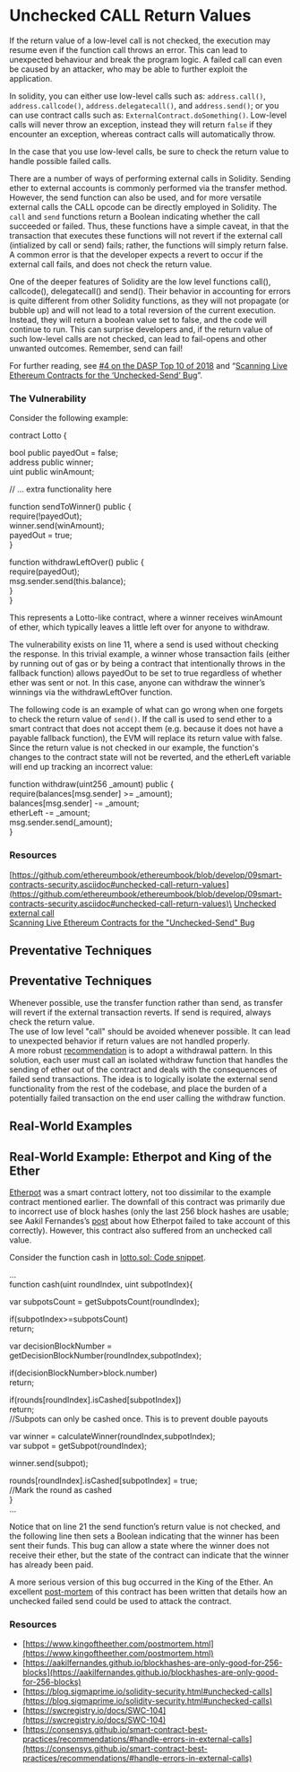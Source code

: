 # Unchecked CALL Return Values

If the return value of a low-level call is not checked, the execution may resume even if the function call throws an error. This can lead to unexpected behaviour and break the program logic. A failed call can even be caused by an attacker, who may be able to further exploit the application.

In solidity, you can either use low-level calls such as: `address.call()`, `address.callcode()`, `address.delegatecall()`, and `address.send()`; or you can use contract calls such as: `ExternalContract.doSomething()`. Low-level calls will never throw an exception, instead they will return `false` if they encounter an exception, whereas contract calls will automatically throw.

In the case that you use low-level calls, be sure to check the return value to handle possible failed calls.

There are a number of ways of performing external calls in Solidity. Sending ether to external accounts is commonly performed via the transfer method. However, the send function can also be used, and for more versatile external calls the CALL opcode can be directly employed in Solidity. The `call` and `send` functions return a Boolean indicating whether the call succeeded or failed. Thus, these functions have a simple caveat, in that the transaction that executes these functions will not revert if the external call (intialized by call or send) fails; rather, the functions will simply return false. A common error is that the developer expects a revert to occur if the external call fails, and does not check the return value.

One of the deeper features of Solidity are the low level functions call(), callcode(), delegatecall() and send(). Their behavior in accounting for errors is quite different from other Solidity functions, as they will not propagate (or bubble up) and will not lead to a total reversion of the current execution. Instead, they will return a boolean value set to false, and the code will continue to run. This can surprise developers and, if the return value of such low-level calls are not checked, can lead to fail-opens and other unwanted outcomes. Remember, send can fail!

For further reading, see [#4 on the DASP Top 10 of 2018](http://www.dasp.co/#item-4) and “[Scanning Live Ethereum Contracts for the ‘Unchecked-Send’ Bug](http://bit.ly/2RnS1vA)”.

### The Vulnerability

Consider the following example:

contract Lotto {

&#x20;   bool public payedOut = false;\
&#x20;   address public winner;\
&#x20;   uint public winAmount;

&#x20;   // ... extra functionality here

&#x20;   function sendToWinner() public {\
&#x20;       require(!payedOut);\
&#x20;       winner.send(winAmount);\
&#x20;       payedOut = true;\
&#x20;   }

&#x20;   function withdrawLeftOver() public {\
&#x20;       require(payedOut);\
&#x20;       msg.sender.send(this.balance);\
&#x20;   }\
}

This represents a Lotto-like contract, where a winner receives winAmount of ether, which typically leaves a little left over for anyone to withdraw.

The vulnerability exists on line 11, where a send is used without checking the response. In this trivial example, a winner whose transaction fails (either by running out of gas or by being a contract that intentionally throws in the fallback function) allows payedOut to be set to true regardless of whether ether was sent or not. In this case, anyone can withdraw the winner’s winnings via the withdrawLeftOver function.

The following code is an example of what can go wrong when one forgets to check the return value of `send()`. If the call is used to send ether to a smart contract that does not accept them (e.g. because it does not have a payable fallback function), the EVM will replace its return value with false. Since the return value is not checked in our example, the function's changes to the contract state will not be reverted, and the etherLeft variable will end up tracking an incorrect value:

function withdraw(uint256 \_amount) public {\
&#x20;require(balances\[msg.sender] >= \_amount);\
&#x20;balances\[msg.sender] -= \_amount;\
&#x20;etherLeft -= \_amount;\
&#x20;msg.sender.send(\_amount);\
}

### Resources

[https://github.com/ethereumbook/ethereumbook/blob/develop/09smart-contracts-security.asciidoc#unchecked-call-return-values](https://github.com/ethereumbook/ethereumbook/blob/develop/09smart-contracts-security.asciidoc#unchecked-call-return-values)\
[Unchecked external call](https://github.com/trailofbits/not-so-smart-contracts/tree/master/unchecked\_external\_call)\
[Scanning Live Ethereum Contracts for the "Unchecked-Send" Bug](http://hackingdistributed.com/2016/06/16/scanning-live-ethereum-contracts-for-bugs/)

## Preventative Techniques

## Preventative Techniques

Whenever possible, use the transfer function rather than send, as transfer will revert if the external transaction reverts. If send is required, always check the return value.\
The use of low level "call" should be avoided whenever possible. It can lead to unexpected behavior if return values are not handled properly.\
A more robust [recommendation](http://bit.ly/2CSdF7y) is to adopt a withdrawal pattern. In this solution, each user must call an isolated withdraw function that handles the sending of ether out of the contract and deals with the consequences of failed send transactions. The idea is to logically isolate the external send functionality from the rest of the codebase, and place the burden of a potentially failed transaction on the end user calling the withdraw function.

## Real-World Examples

## Real-World Example: Etherpot and King of the Ether

[Etherpot](http://bit.ly/2OfHalK) was a smart contract lottery, not too dissimilar to the example contract mentioned earlier. The downfall of this contract was primarily due to incorrect use of block hashes (only the last 256 block hashes are usable; see Aakil Fernandes’s [post](http://bit.ly/2Jpzf4x) about how Etherpot failed to take account of this correctly). However, this contract also suffered from an unchecked call value.

Consider the function cash in [lotto.sol: Code snippet](https://github.com/ethereumbook/ethereumbook/blob/develop/09smart-contracts-security.asciidoc#lotto\_security).

...\
&#x20; function cash(uint roundIndex, uint subpotIndex){

&#x20;       var subpotsCount = getSubpotsCount(roundIndex);

&#x20;       if(subpotIndex>=subpotsCount)\
&#x20;           return;

&#x20;       var decisionBlockNumber = getDecisionBlockNumber(roundIndex,subpotIndex);

&#x20;       if(decisionBlockNumber>block.number)\
&#x20;           return;

&#x20;       if(rounds\[roundIndex].isCashed\[subpotIndex])\
&#x20;           return;\
&#x20;       //Subpots can only be cashed once. This is to prevent double payouts

&#x20;       var winner = calculateWinner(roundIndex,subpotIndex);\
&#x20;       var subpot = getSubpot(roundIndex);

&#x20;       winner.send(subpot);

&#x20;       rounds\[roundIndex].isCashed\[subpotIndex] = true;\
&#x20;       //Mark the round as cashed\
}\
...

Notice that on line 21 the send function’s return value is not checked, and the following line then sets a Boolean indicating that the winner has been sent their funds. This bug can allow a state where the winner does not receive their ether, but the state of the contract can indicate that the winner has already been paid.

A more serious version of this bug occurred in the King of the Ether. An excellent [post-mortem](https://www.kingoftheether.com/postmortem.html) of this contract has been written that details how an unchecked failed send could be used to attack the contract.

### Resources

* [https://www.kingoftheether.com/postmortem.html](https://www.kingoftheether.com/postmortem.html)
* [https://aakilfernandes.github.io/blockhashes-are-only-good-for-256-blocks](https://aakilfernandes.github.io/blockhashes-are-only-good-for-256-blocks)
* [https://blog.sigmaprime.io/solidity-security.html#unchecked-calls](https://blog.sigmaprime.io/solidity-security.html#unchecked-calls)
* [https://swcregistry.io/docs/SWC-104](https://swcregistry.io/docs/SWC-104)
* [https://consensys.github.io/smart-contract-best-practices/recommendations/#handle-errors-in-external-calls](https://consensys.github.io/smart-contract-best-practices/recommendations/#handle-errors-in-external-calls)
